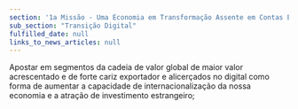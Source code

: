 ```yaml
---
section: '1a Missão - Uma Economia em Transformação Assente em Contas Equilibradas'
sub_section: "Transição Digital"
fulfilled_date: null
links_to_news_articles: null
---
```


Apostar em segmentos da cadeia de valor global de maior valor acrescentado e de forte cariz exportador e alicerçados no digital como forma de aumentar a capacidade de internacionalização da nossa economia e a atração de investimento estrangeiro;